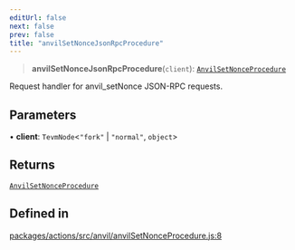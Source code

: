 ```yaml
---
editUrl: false
next: false
prev: false
title: "anvilSetNonceJsonRpcProcedure"
---
```


> **anvilSetNonceJsonRpcProcedure**(`client`): [`AnvilSetNonceProcedure`](/reference/tevm/actions/type-aliases/anvilsetnonceprocedure/)

Request handler for anvil_setNonce JSON-RPC requests.

## Parameters

• **client**: `TevmNode`\<`"fork"` \| `"normal"`, `object`\>

## Returns

[`AnvilSetNonceProcedure`](/reference/tevm/actions/type-aliases/anvilsetnonceprocedure/)

## Defined in

[packages/actions/src/anvil/anvilSetNonceProcedure.js:8](https://github.com/evmts/tevm-monorepo/blob/main/packages/actions/src/anvil/anvilSetNonceProcedure.js#L8)
